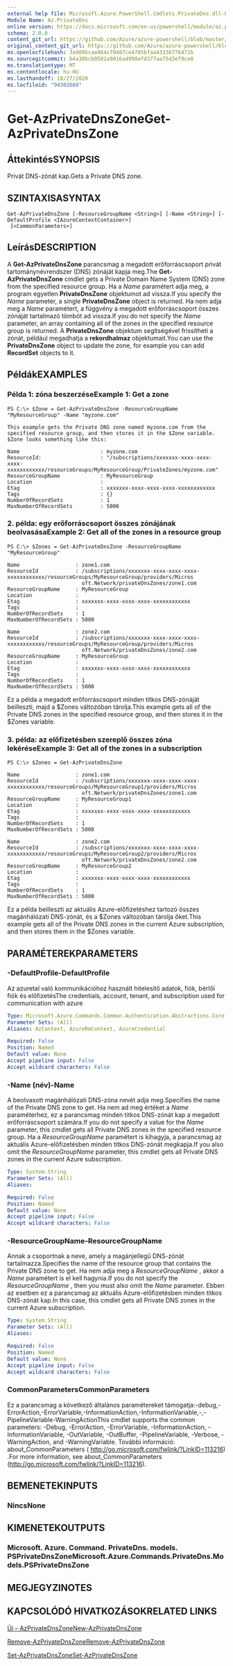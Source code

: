 ```yaml
---
external help file: Microsoft.Azure.PowerShell.Cmdlets.PrivateDns.dll-Help.xml
Module Name: Az.PrivateDns
online version: https://docs.microsoft.com/en-us/powershell/module/az.privatedns/get-azprivatednszone
schema: 2.0.0
content_git_url: https://github.com/Azure/azure-powershell/blob/master/src/PrivateDns/PrivateDns/help/Get-AzPrivateDnsZone.md
original_content_git_url: https://github.com/Azure/azure-powershell/blob/master/src/PrivateDns/PrivateDns/help/Get-AzPrivateDnsZone.md
ms.openlocfilehash: 3a909bcae464c70487ce4705bfaa43336776472b
ms.sourcegitcommit: b4a38bcb0501a9016a4998efd377aa75d3ef9ce8
ms.translationtype: MT
ms.contentlocale: hu-HU
ms.lasthandoff: 10/27/2020
ms.locfileid: "94302668"
---
```

# <span data-ttu-id="f53b0-101">Get-AzPrivateDnsZone</span><span class="sxs-lookup"><span data-stu-id="f53b0-101">Get-AzPrivateDnsZone</span></span>

## <span data-ttu-id="f53b0-102">Áttekintés</span><span class="sxs-lookup"><span data-stu-id="f53b0-102">SYNOPSIS</span></span>
<span data-ttu-id="f53b0-103">Privát DNS-zónát kap.</span><span class="sxs-lookup"><span data-stu-id="f53b0-103">Gets a Private DNS zone.</span></span>

## <span data-ttu-id="f53b0-104">SZINTAXISA</span><span class="sxs-lookup"><span data-stu-id="f53b0-104">SYNTAX</span></span>

```
Get-AzPrivateDnsZone [-ResourceGroupName <String>] [-Name <String>] [-DefaultProfile <IAzureContextContainer>]
 [<CommonParameters>]
```

## <span data-ttu-id="f53b0-105">Leírás</span><span class="sxs-lookup"><span data-stu-id="f53b0-105">DESCRIPTION</span></span>
<span data-ttu-id="f53b0-106">A **Get-AzPrivateDnsZone** parancsmag a megadott erőforráscsoport privát tartománynévrendszer (DNS) zónáját kapja meg.</span><span class="sxs-lookup"><span data-stu-id="f53b0-106">The **Get-AzPrivateDnsZone** cmdlet gets a Private Domain Name System (DNS) zone from the specified resource group.</span></span>
<span data-ttu-id="f53b0-107">Ha a *Name* paramétert adja meg, a program egyetlen **PrivateDnsZone** objektumot ad vissza.</span><span class="sxs-lookup"><span data-stu-id="f53b0-107">If you specify the *Name* parameter, a single **PrivateDnsZone** object is returned.</span></span>
<span data-ttu-id="f53b0-108">Ha nem adja meg a *Name* paramétert, a függvény a megadott erőforráscsoport összes zónáját tartalmazó tömböt ad vissza.</span><span class="sxs-lookup"><span data-stu-id="f53b0-108">If you do not specify the *Name* parameter, an array containing all of the zones in the specified resource group is returned.</span></span>
<span data-ttu-id="f53b0-109">A **PrivateDnsZone** objektum segítségével frissítheti a zónát, például megadhatja a **rekordhalmaz** objektumait.</span><span class="sxs-lookup"><span data-stu-id="f53b0-109">You can use the **PrivateDnsZone** object to update the zone, for example you can add **RecordSet** objects to it.</span></span>

## <span data-ttu-id="f53b0-110">Példák</span><span class="sxs-lookup"><span data-stu-id="f53b0-110">EXAMPLES</span></span>

### <span data-ttu-id="f53b0-111">Példa 1: zóna beszerzése</span><span class="sxs-lookup"><span data-stu-id="f53b0-111">Example 1: Get a zone</span></span>
```
PS C:\> $Zone = Get-AzPrivateDnsZone -ResourceGroupName "MyResourceGroup" -Name "myzone.com"

This example gets the Private DNS zone named myzone.com from the specified resource group, and then stores it in the $Zone variable.
$Zone looks something like this: 

Name                          : myzone.com
ResourceId:                   : "/subscriptions/xxxxxxx-xxxx-xxxx-xxxx-xxxxxxxxxxxx/resourceGroups/MyResourceGroup/PrivateZones/myzone.com"
ResourceGroupName             : MyResourceGroup
Location                      : 
Etag                          : xxxxxxx-xxxx-xxxx-xxxx-xxxxxxxxxxxx
Tags                          : {}
NumberOfRecordSets            : 1
MaxNumberOfRecordSets         : 5000
```

### <span data-ttu-id="f53b0-112">2. példa: egy erőforráscsoport összes zónájának beolvasása</span><span class="sxs-lookup"><span data-stu-id="f53b0-112">Example 2: Get all of the zones in a resource group</span></span>
```
PS C:\> $Zones = Get-AzPrivateDnsZone -ResourceGroupName "MyResourceGroup"

Name                  : zone1.com
ResourceId            : /subscriptions/xxxxxxx-xxxx-xxxx-xxxx-xxxxxxxxxxxx/resourceGroups/MyResourceGroup/providers/Micros
                        oft.Network/privateDnsZones/zone1.com
ResourceGroupName     : MyResourceGroup
Location              :
Etag                  : xxxxxxx-xxxx-xxxx-xxxx-xxxxxxxxxxxx
Tags                  :
NumberOfRecordSets    : 1
MaxNumberOfRecordSets : 5000

Name                  : zone2.com
ResourceId            : /subscriptions/xxxxxxx-xxxx-xxxx-xxxx-xxxxxxxxxxxx/resourceGroups/MyResourceGroup/providers/Micros
                        oft.Network/privateDnsZones/zone2.com
ResourceGroupName     : MyResourceGroup
Location              :
Etag                  : xxxxxxx-xxxx-xxxx-xxxx-xxxxxxxxxxxx
Tags                  :
NumberOfRecordSets    : 1
MaxNumberOfRecordSets : 5000
```

<span data-ttu-id="f53b0-113">Ez a példa a megadott erőforráscsoport minden titkos DNS-zónáját beilleszti, majd a $Zones változóban tárolja.</span><span class="sxs-lookup"><span data-stu-id="f53b0-113">This example gets all of the Private DNS zones in the specified resource group, and then stores it in the $Zones variable.</span></span>

### <span data-ttu-id="f53b0-114">3. példa: az előfizetésben szereplő összes zóna lekérése</span><span class="sxs-lookup"><span data-stu-id="f53b0-114">Example 3: Get all of the zones in a subscription</span></span>
```
PS C:\> $Zones = Get-AzPrivateDnsZone

Name                  : zone1.com
ResourceId            : /subscriptions/xxxxxxx-xxxx-xxxx-xxxx-xxxxxxxxxxxx/resourceGroups/MyResourceGroup1/providers/Micros
                        oft.Network/privateDnsZones/zone1.com
ResourceGroupName     : MyResourceGroup1
Location              :
Etag                  : xxxxxxx-xxxx-xxxx-xxxx-xxxxxxxxxxxx
Tags                  :
NumberOfRecordSets    : 1
MaxNumberOfRecordSets : 5000

Name                  : zone2.com
ResourceId            : /subscriptions/xxxxxxx-xxxx-xxxx-xxxx-xxxxxxxxxxxx/resourceGroups/MyResourceGroup2/providers/Micros
                        oft.Network/privateDnsZones/zone2.com
ResourceGroupName     : MyResourceGroup2
Location              :
Etag                  : xxxxxxx-xxxx-xxxx-xxxx-xxxxxxxxxxxx
Tags                  :
NumberOfRecordSets    : 1
MaxNumberOfRecordSets : 5000
```

<span data-ttu-id="f53b0-115">Ez a példa beilleszti az aktuális Azure-előfizetéshez tartozó összes magánhálózati DNS-zónát, és a $Zones változóban tárolja őket.</span><span class="sxs-lookup"><span data-stu-id="f53b0-115">This example gets all of the Private DNS zones in the current Azure subscription, and then stores them in the $Zones variable.</span></span>

## <span data-ttu-id="f53b0-116">PARAMÉTEREK</span><span class="sxs-lookup"><span data-stu-id="f53b0-116">PARAMETERS</span></span>

### <span data-ttu-id="f53b0-117">-DefaultProfile</span><span class="sxs-lookup"><span data-stu-id="f53b0-117">-DefaultProfile</span></span>
<span data-ttu-id="f53b0-118">Az azuretal való kommunikációhoz használt hitelesítő adatok, fiók, bérlői fiók és előfizetés</span><span class="sxs-lookup"><span data-stu-id="f53b0-118">The credentials, account, tenant, and subscription used for communication with azure</span></span>

```yaml
Type: Microsoft.Azure.Commands.Common.Authentication.Abstractions.Core.IAzureContextContainer
Parameter Sets: (All)
Aliases: AzContext, AzureRmContext, AzureCredential

Required: False
Position: Named
Default value: None
Accept pipeline input: False
Accept wildcard characters: False
```

### <span data-ttu-id="f53b0-119">-Name (név)</span><span class="sxs-lookup"><span data-stu-id="f53b0-119">-Name</span></span>
<span data-ttu-id="f53b0-120">A beolvasott magánhálózati DNS-zóna nevét adja meg.</span><span class="sxs-lookup"><span data-stu-id="f53b0-120">Specifies the name of the Private DNS zone to get.</span></span>
<span data-ttu-id="f53b0-121">Ha nem ad meg értéket a *Name* paraméterhez, ez a parancsmag minden titkos DNS-zónát kap a megadott erőforráscsoport számára.</span><span class="sxs-lookup"><span data-stu-id="f53b0-121">If you do not specify a value for the *Name* parameter, this cmdlet gets all Private DNS zones in the specified resource group.</span></span>
<span data-ttu-id="f53b0-122">Ha a *ResourceGroupName* paramétert is kihagyja, a parancsmag az aktuális Azure-előfizetésben minden titkos DNS-zónát megkapja.</span><span class="sxs-lookup"><span data-stu-id="f53b0-122">If you also omit the *ResourceGroupName* parameter, this cmdlet gets all Private DNS zones in the current Azure subscription.</span></span>

```yaml
Type: System.String
Parameter Sets: (All)
Aliases:

Required: False
Position: Named
Default value: None
Accept pipeline input: False
Accept wildcard characters: False
```

### <span data-ttu-id="f53b0-123">-ResourceGroupName</span><span class="sxs-lookup"><span data-stu-id="f53b0-123">-ResourceGroupName</span></span>
<span data-ttu-id="f53b0-124">Annak a csoportnak a neve, amely a magánjellegű DNS-zónát tartalmazza.</span><span class="sxs-lookup"><span data-stu-id="f53b0-124">Specifies the name of the resource group that contains the Private DNS zone to get.</span></span>
<span data-ttu-id="f53b0-125">Ha nem adja meg a *ResourceGroupName* , akkor a *Name* paramétert is el kell hagynia.</span><span class="sxs-lookup"><span data-stu-id="f53b0-125">If you do not specify the *ResourceGroupName* , then you must also omit the *Name* parameter.</span></span>
<span data-ttu-id="f53b0-126">Ebben az esetben ez a parancsmag az aktuális Azure-előfizetésben minden titkos DNS-zónát kap.</span><span class="sxs-lookup"><span data-stu-id="f53b0-126">In this case, this cmdlet gets all Private DNS zones in the current Azure subscription.</span></span>

```yaml
Type: System.String
Parameter Sets: (All)
Aliases:

Required: False
Position: Named
Default value: None
Accept pipeline input: False
Accept wildcard characters: False
```

### <span data-ttu-id="f53b0-127">CommonParameters</span><span class="sxs-lookup"><span data-stu-id="f53b0-127">CommonParameters</span></span>
<span data-ttu-id="f53b0-128">Ez a parancsmag a következő általános paramétereket támogatja:-debug,-ErrorAction,-ErrorVariable,-InformationAction,-InformationVariable,-,-PipelineVariable-WarningAction</span><span class="sxs-lookup"><span data-stu-id="f53b0-128">This cmdlet supports the common parameters: -Debug, -ErrorAction, -ErrorVariable, -InformationAction, -InformationVariable, -OutVariable, -OutBuffer, -PipelineVariable, -Verbose, -WarningAction, and -WarningVariable.</span></span> <span data-ttu-id="f53b0-129">További információ: about_CommonParameters ( http://go.microsoft.com/fwlink/?LinkID=113216) .</span><span class="sxs-lookup"><span data-stu-id="f53b0-129">For more information, see about_CommonParameters (http://go.microsoft.com/fwlink/?LinkID=113216).</span></span>

## <span data-ttu-id="f53b0-130">BEMENETEK</span><span class="sxs-lookup"><span data-stu-id="f53b0-130">INPUTS</span></span>

### <span data-ttu-id="f53b0-131">Nincs</span><span class="sxs-lookup"><span data-stu-id="f53b0-131">None</span></span>

## <span data-ttu-id="f53b0-132">KIMENETEK</span><span class="sxs-lookup"><span data-stu-id="f53b0-132">OUTPUTS</span></span>

### <span data-ttu-id="f53b0-133">Microsoft. Azure. Command. PrivateDns. models. PSPrivateDnsZone</span><span class="sxs-lookup"><span data-stu-id="f53b0-133">Microsoft.Azure.Commands.PrivateDns.Models.PSPrivateDnsZone</span></span>

## <span data-ttu-id="f53b0-134">MEGJEGYZI</span><span class="sxs-lookup"><span data-stu-id="f53b0-134">NOTES</span></span>

## <span data-ttu-id="f53b0-135">KAPCSOLÓDÓ HIVATKOZÁSOK</span><span class="sxs-lookup"><span data-stu-id="f53b0-135">RELATED LINKS</span></span>

[<span data-ttu-id="f53b0-136">Új – AzPrivateDnsZone</span><span class="sxs-lookup"><span data-stu-id="f53b0-136">New-AzPrivateDnsZone</span></span>](./New-AzPrivateDnsZone.md)

[<span data-ttu-id="f53b0-137">Remove-AzPrivateDnsZone</span><span class="sxs-lookup"><span data-stu-id="f53b0-137">Remove-AzPrivateDnsZone</span></span>](./Remove-AzPrivateDnsZone.md)

[<span data-ttu-id="f53b0-138">Set-AzPrivateDnsZone</span><span class="sxs-lookup"><span data-stu-id="f53b0-138">Set-AzPrivateDnsZone</span></span>](./Set-AzPrivateDnsZone.md)
